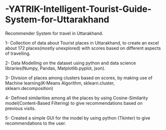 # -YATRIK-Intelligent-Tourist-Guide-System-for-Uttarakhand
Recommender System for travel in Uttarakhand.

1- Collection of data about Tourist places in Uttarakhand, to create an excel about 172 places(mostly unexplored) with scores based on different aspects of travelling.

2- Data Modelling on the dataset using python and data science libraries(Numpy, Pandas, Matplotlib.pyplot, json).

3- Division of places among clusters based on scores, by making use of Machine learning(K-Means Algorithm, sklearn.cluster, sklearn.decomposition)

4- Defined similarities among all the places by using Cosine-Similarity model(Content-Based Filtering) to give recommendations based on previous visits.

5- Created a simple GUI for the model by using python (Tkinter) to give recommendations to the user.
